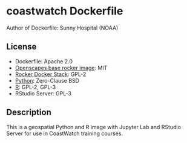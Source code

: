 # coastwatch Dockerfile

Author of Dockerfile: Sunny Hospital (NOAA)

## License

* Dockerfile: Apache 2.0
* [Openscapes base rocker image](https://github.com/nasa-openscapes/py-rocket): MIT
* [Rocker Docker Stack](https://github.com/rocker-org/rocker-versioned2?tab=GPL-2.0-1-ov-file#readme): GPL-2
* [Python](https://docs.python.org/3/license.html): Zero-Clause BSD
* [R](https://www.r-project.org/Licenses/): GPL-2, GPL-3
* RStudio Server: GPL-3

## Description

This is a geospatial Python and R image with Jupyter Lab and RStudio Server for use in CoastWatch training courses.
